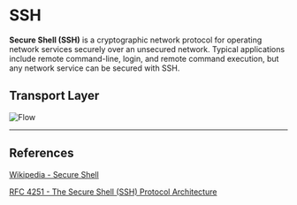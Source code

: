 SSH
===

**Secure Shell (SSH)** is a cryptographic network protocol for operating network services securely over an unsecured network. Typical applications include remote command-line, login, and remote command execution, but any network service can be secured with SSH.

## Transport Layer

![Flow](https://www.plantuml.com/plantuml/proxy?src=https://raw.githubusercontent.com/yidas/web-service-principles/main/ssh/transport-layer.plantuml)

---

References
----------

[Wikipedia - Secure Shell](https://en.wikipedia.org/wiki/Secure_Shell)

[RFC 4251 - The Secure Shell (SSH) Protocol Architecture](https://www.ietf.org/rfc/rfc4251.txt)
